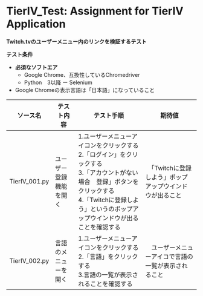# TierIV_Test: Assignment for TierIV Application

<b>Twitch.tvのユーザーメニュー内のリンクを検証するテスト</b>

<b>テスト条件</b>
- <b>必須なソフトエア</b>
  - Google Chrome、互換性しているChromedriver
  - Python　3以降
  ー Selenium
- Google Chromeの表示言語は「日本語」になっていること


| ソース名  | テスト内容 | テスト手順 | 期待値 |
| ------------- | ------------- |------------- |------------- |
| TierIV_001.py  | ユーザー登録機能を開く |1.ユーザーメニューアイコンをクリックする<br>2.「ログイン」をクリックする<br>3.「アカウントがない場合　登録」ボタンをクリックする<br>4.「Twitchに登録しよう」というのポップアップウインドウが出ることを確認する |　「Twitchに登録しよう」ポップアップウインドウが出ること |
| TierIV_002.py  | 言語のメニューを開く |1.ユーザーメニューアイコンをクリックする<br>2.「言語」をクリックする<br>3.言語の一覧が表示されることを確認する |　ユーザーメニューアイコで言語の一覧が表示されること |
